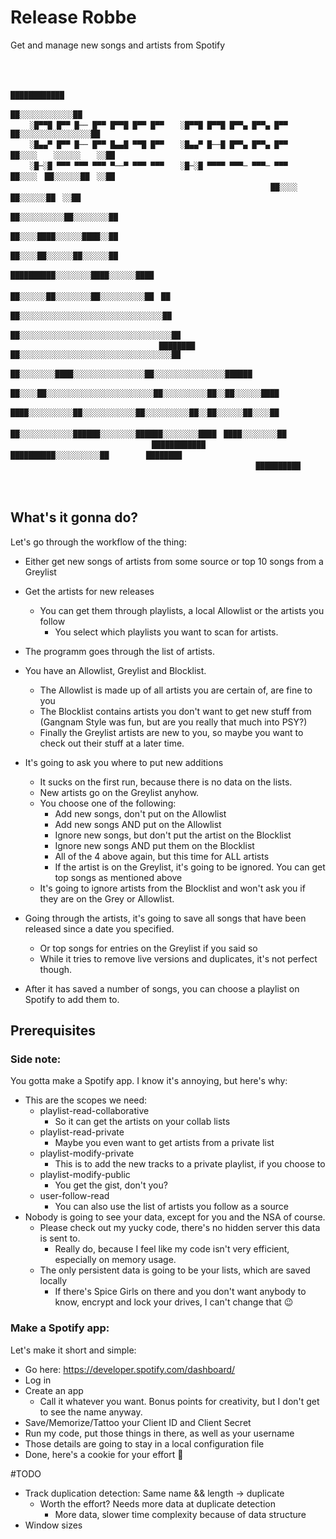 # Release Robbe
Get and manage new songs and artists from Spotify

```
　　　　　　　　　　　　　　　　　　　　　　　　　　　　　　　　　　　　　　　　　　　　　　　　　
　　　　　　　　　　　　　　　　　　　　　　　　　　　　　　　　　　　　　　　　　　　　　　　　　
　　　　　　　　　　　　　　　　　　　　　　　　　　　　　　　　　　　　　　████████████          
　　　　　　　　　　　　　　　　　　　　　　　　　　　　　　　　　　　　　██░░░░░░░░░░░░██        
　　 ░█▀▀█ █▀▀ █── █▀▀ █▀▀█ █▀▀ █▀▀ 　 ░█▀▀█ █▀▀█ █▀▀▄ █▀▀▄ █▀▀　　　　 ██░░░░░░░░░░░░░░░░██      
　　 ░█▄▄▀ █▀▀ █── █▀▀ █▄▄█ ▀▀█ █▀▀ 　 ░█▄▄▀ █──█ █▀▀▄ █▀▀▄ █▀▀　　　 ██░░░░ 　 ░░░░░░ 　 ░░██    
　　 ░█─░█ ▀▀▀ ▀▀▀ ▀▀▀ ▀──▀ ▀▀▀ ▀▀▀ 　 ░█─░█ ▀▀▀▀ ▀▀▀─ ▀▀▀─ ▀▀▀　　　 ██░░░░　██░░░░░░██　░░██    
　　　　　　　　　　　　　　　　　　　　　　　　　　　　　　　　　　　██░░░░　██░░░░░░██　░░██    
　　　　　　　　　　　　　　　　　　　　　　　　　　　　　　　　　　　██░░░░░░░░░░██░░░░░░░░██    
　　　　　　　　　　　　　　　　　　　　　　　　　　　　　　　　　　　██░░░░████░░░░░░████░░██    
　　　　　　　　　　　　　　　　　　　　　　　　　　　　　　　　　　██░░░░██░░░░░░██░░░░░░██      
　　　　　　　　　　　　　　　　　　　　　　　　　　　　　██████████░░░░░░░░████░░░░░░████        
　　　　　　　　　　　　　　　　　　　　　　　　　　　　██░░░░░░██░░░░░░░░██░░░░░░░░░░██　██      
　　　　　　　　　　　　　　　　　　　　　　　　　　　██░░░░░░░░░░░░░░░░░░░░░░░░░░░░░░░░██        
　　　　　　　　　　　　　　　　　　　　　　　　　　██░░░░░░░░░░░░░░░░░░░░░░░░░░░░░░░░░░██        
　　　　　　　　　　　　　　　　　　　　████████　██░░░░░░░░░░░░░░░░░░░░░░░░░░░░░░░░░░██          
　　　　　　　　　　　　　　　　　　　██░░░░░░░░████░░░░░░░░░░░░░░░░██░░░░░░░░░░░░░░░░██████      
　　　　　　　　　　　　　　　　　　██░░░░██░░░░░░░░░░░░░░░░░░░░░░░░██░░░░░░░░░░██░░██░░░░░░████  
　　　　　　　　　　　　　　　　　　　████░░░░░░░░░░██░░░░░░░░░░░░██░░░░░░░░░░██░░██░░░░░░██░░░░██
　　　　　　　　　　　　　　　　　　██░░░░░░░░░░░░██████░░░░░░░░██████░░░░░░░░████　████░░░░░░░░██
　　　　　　　　　　　　　　　　　　　████████████　　　██████████░░░░░░░░░░██　　　　　████████  
　　　　　　　　　　　　　　　　　　　　　　　　　　　　　　　　　██████████                      
　　　　　　　　　　　　　　　　　　　　　　　　　　　　　　　　　　　　　　　　　　　　　　　　　
　　　　　　　　　　　　　　　　　　　　　　　　　　　　　　　　　　　　　　　　　　　　　　　　　
```

## What's it gonna do?
Let's go through the workflow of the thing:

- Either get new songs of artists from some source or top 10 songs from a Greylist

- Get the artists for new releases
    - You can get them through playlists, a local Allowlist or the artists you follow
        - You select which playlists you want to scan for artists.
- The programm goes through the list of artists.
- You have an Allowlist, Greylist and Blocklist.
    - The Allowlist is made up of all artists you are certain of, are fine to you
    - The Blocklist contains artists you don't want to get new stuff from (Gangnam Style was fun, but are you really that much into PSY?)
    - Finally the Greylist artists are new to you, so maybe you want to check out their stuff at a later time.
- It's going to ask you where to put new additions 
    - It sucks on the first run, because there is no data on the lists.
    - New artists go on the Greylist anyhow.
    - You choose one of the following:
        - Add new songs, don't put on the Allowlist
        - Add new songs AND put on the Allowlist
        - Ignore new songs, but don't put the artist on the Blocklist
        - Ignore new songs AND put them on the Blocklist
        - All of the 4 above again, but this time for ALL artists
        - If the artist is on the Greylist, it's going to be ignored. You can get top songs as mentioned above
    - It's going to ignore artists from the Blocklist and won't ask you if they are on the Grey or Allowlist.
- Going through the artists, it's going to save all songs that have been released since a date you specified. 
    - Or top songs for entries on the Greylist if you said so
    - While it tries to remove live versions and duplicates, it's not perfect though.
- After it has saved a number of songs, you can choose a playlist on Spotify to add them to.


## Prerequisites
### Side note:
You gotta make a Spotify app. I know it's annoying, but here's why:
- This are the scopes we need:
    - playlist-read-collaborative
        - So it can get the artists on your collab lists
    - playlist-read-private
        - Maybe you even want to get artists from a private list
    - playlist-modify-private
        - This is to add the new tracks to a private playlist, if you choose to
    - playlist-modify-public
        - You get the gist, don't you?
    - user-follow-read
        - You can also use the list of artists you follow as a source
- Nobody is going to see your data, except for you and the NSA of course.
    - Please check out my yucky code, there's no hidden server this data is sent to.
        - Really do, because I feel like my code isn't very efficient, especially on memory usage.
    - The only persistent data is going to be your lists, which are saved locally
        - If there's Spice Girls on there and you don't want anybody to know, encrypt and lock your drives, I can't change that 😉

### Make a Spotify app:
Let's make it short and simple:
- Go here: https://developer.spotify.com/dashboard/
- Log in
- Create an app
    - Call it whatever you want. Bonus points for creativity, but I don't get to see the name anyway.
- Save/Memorize/Tattoo your Client ID and Client Secret
- Run my code, put those things in there, as well as your username
- Those details are going to stay in a local configuration file
- Done, here's a cookie for your effort 🍪

#TODO
- Track duplication detection: Same name && length -> duplicate
    - Worth the effort? Needs more data at duplicate detection 
        - More data, slower time complexity because of data structure
- Window sizes
